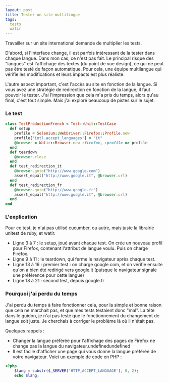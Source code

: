 ```yaml
---
layout: post
title: Tester un site multilingue
tags:
  tests
  watir
---
```


Travailler sur un site international demande de multiplier les tests.

D'abord, si l'interface change, il est parfois intéressant de la tester dans chaque langue. Dans mon cas, ce n'est pas fait. Le principal risque des "langues" est l'affichage des textes (du point de vue design), ce qui ne peut pas être testé de façon automatique. Pour cela, une équipe multilangue qui vérifie les modifications et leurs impacts est plus réaliste.

L'autre aspect important, c'est l'accès au site en fonction de la langue. Si vous avez une stratégie de redirection en fonction de la langue, il faut pouvoir le tester. J'ai l'impression que cela m'a pris du temps, alors qu'au final, c'est tout simple. Mais j'ai exploré beaucoup de pistes sur le sujet.

### Le test

```ruby
class TestProductionFrench < Test::Unit::TestCase
  def setup
    profile = Selenium::WebDriver::Firefox::Profile.new
    profile['intl.accept_languages'] = "it"
    @browser = Watir::Browser.new :firefox, :profile => profile
  end
  def teardown
    @browser.close
  end
  def test_redirection_it
    @browser.goto("http://www.google.com")
    assert_equal("http://www.google.it", @browser.url)
  end
  def test_redirection_fr
    @browser.goto("http://www.google.fr")
    assert_equal("http://www.google.it", @browser.url)
  end
end
```

### L'explication

Pour ce test, je n'ai pas utilisé cucumber, ou autre, mais juste la librairie unitest de ruby, et watir.

* Ligne 3 à 7 : le setup, joué avant chaque test. On crée un nouveau profil pour Firefox, contenant l'attribut de langue voulu. Puis on charge Firefox.
* Ligne 9 à 11 : le teardown, qui ferme le navigateur après chaque test.
* Ligne 13 à 16 : premier test : on charge google.com, et on vérifie ensuite qu'on a bien été redirigé vers google.it (puisque le navigateur signale une préférence pour cette langue)
* Ligne 18 à 21 : second test, depuis google.fr

### Pourquoi j'ai perdu du temps

J'ai perdu du temps à faire fonctionner cela, pour la simple et bonne raison que cela ne marchait pas, et que mes tests testaient donc "mal". La tête dans le guidon, je n'ai pas testé que le fonctionnement du changement de langue soit juste. Je cherchais à corriger le problème là où il n'était pas.

Quelques rappels :

* Changer la langue préférée pour l'affichage des pages de Firefox ne change pas la langue du navigateur.undefinedundefined
* Il est facile d'afficher une page qui vous donne la langue préférée de votre navigateur. Voici un exemple de code en PHP :

```php
<?php
    $lang = substr($_SERVER['HTTP_ACCEPT_LANGUAGE'], 0, 2);
    echo $lang;
```
